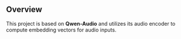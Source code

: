 ## Overview

This project is based on **Qwen-Audio** and utilizes its audio encoder to compute embedding vectors for audio inputs.
